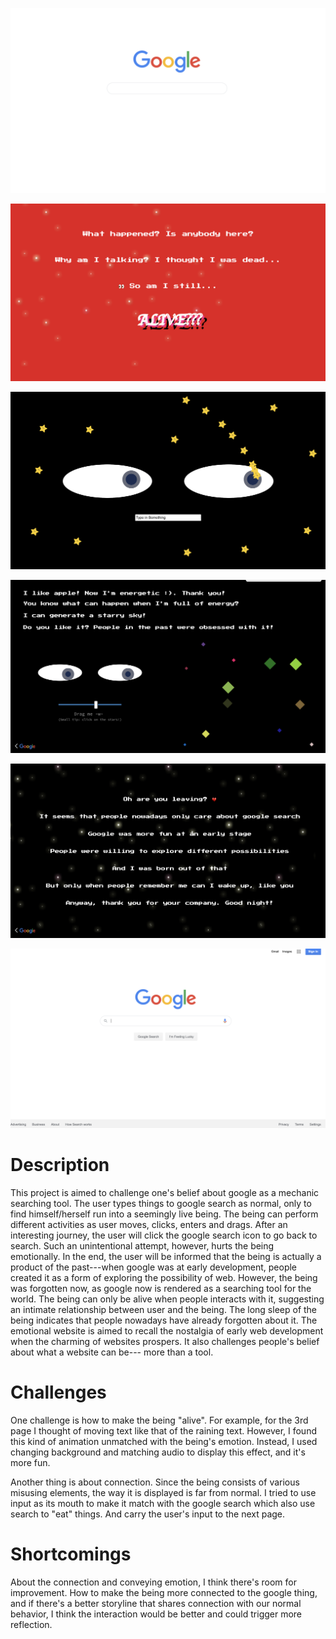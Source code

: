 ![1](1.png)

![2](2.png)

![3](3.png)

![4](4.png)

![5](5.png)

![6](6.png)


# Description
This project is aimed to challenge one's belief about google as a mechanic searching tool. The user types things to google search as normal, only to find himself/herself run into a seemingly live being. The being can perform different activities as user moves, clicks, enters and drags. After an interesting journey, the user will click the google search icon to go back to search. Such an unintentional attempt, however, hurts the being emotionally. In the end, the user will be informed that the being is actually a product of the past---when google was at early development, people created it as a form of exploring the possibility of web. However, the being was forgotten now, as google now is rendered as a searching tool for the world. The being can only be alive when people interacts with it, suggesting an intimate relationship between user and the being. The long sleep of the being indicates that people nowadays have already forgotten about it. The emotional website is aimed to recall the nostalgia of early web development when the charming of websites prospers. It also challenges people's belief about what a website can be--- more than a tool.

# Challenges
One challenge is how to make the being "alive". For example, for the 3rd page I thought of moving text like that of the raining text. However, I found this kind of animation unmatched with the being's emotion. Instead, I used changing background and matching audio to display this effect, and it's more fun.

Another thing is about connection. Since the being consists of various misusing elements, the way it is displayed is far from normal. I tried to use input as its mouth to make it match with the google search which also use search to "eat" things. And carry the user's input to the next page.

# Shortcomings
About the connection and conveying emotion, I think there's room for improvement. How to make the being more connected to the google thing, and if there's a better storyline that shares connection with our normal behavior, I think the interaction would be better and could trigger more reflection.
